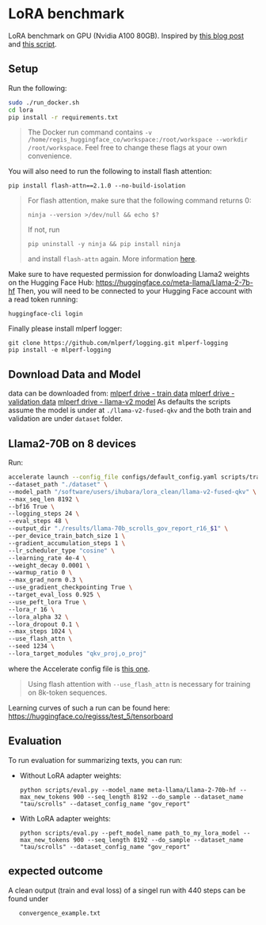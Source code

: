 # LoRA benchmark

LoRA benchmark on GPU (Nvidia A100 80GB). Inspired by [this blog post](https://medium.com/@sourabmangrulkar/falcon-180b-finetuning-using-peft-and-deepspeed-b92643091d99) and [this script](https://github.com/pacman100/DHS-LLM-Workshop/blob/main/chat_assistant/training/train.py).


## Setup

Run the following:
```bash
sudo ./run_docker.sh
cd lora
pip install -r requirements.txt
```

> The Docker run command contains `-v /home/regis_huggingface_co/workspace:/root/workspace --workdir /root/workspace`. Feel free to change these flags at your own convenience.

You will also need to run the following to install flash attention:
```
pip install flash-attn==2.1.0 --no-build-isolation
```

> For flash attention, make sure that the following command returns 0:
> ```
> ninja --version >/dev/null && echo $?
> ```
> If not, run
> ```
> pip uninstall -y ninja && pip install ninja
> ```
> and install `flash-attn` again.
> More information [here](https://github.com/Dao-AILab/flash-attention?tab=readme-ov-file#installation-and-features).

Make sure to have requested permission for donwloading Llama2 weights on the Hugging Face Hub: https://huggingface.co/meta-llama/Llama-2-7b-hf
Then, you will need to be connected to your Hugging Face account with a read token running:
```
huggingface-cli login
```
Finally please install mlperf logger:
```
git clone https://github.com/mlperf/logging.git mlperf-logging
pip install -e mlperf-logging
```
## Download Data and Model
data can be downloaded from:
[mlperf drive - train data](https://drive.google.com/file/d/1-JgY1mEafcJ7qhggt6UR3OEKAciIPd5s/view?usp=sharing)
[mlperf drive - validation data](https://drive.google.com/file/d/1jrm6Lacrq49AYv0uB_Qy22xRmfPixQvs/view?usp=sharing)
[mlperf drive - llama-v2 model](https://drive.google.com/drive/folders/1sTeuxkPhwkNPKIPFnOLIYCcK53oB3Ypc?usp=sharing)
As defaults the scripts assume the model is under at ```./llama-v2-fused-qkv``` and the both train and validation are under ```dataset``` folder.

## Llama2-70B on 8 devices

Run:
```bash
accelerate launch --config_file configs/default_config.yaml scripts/train.py \
--dataset_path "./dataset" \
--model_path "/software/users/ihubara/lora_clean/llama-v2-fused-qkv" \
--max_seq_len 8192 \
--bf16 True \
--logging_steps 24 \
--eval_steps 48 \
--output_dir "./results/llama-70b_scrolls_gov_report_r16_$1" \
--per_device_train_batch_size 1 \
--gradient_accumulation_steps 1 \
--lr_scheduler_type "cosine" \
--learning_rate 4e-4 \
--weight_decay 0.0001 \
--warmup_ratio 0 \
--max_grad_norm 0.3 \
--use_gradient_checkpointing True \
--target_eval_loss 0.925 \
--use_peft_lora True \
--lora_r 16 \
--lora_alpha 32 \
--lora_dropout 0.1 \
--max_steps 1024 \
--use_flash_attn \
--seed 1234 \
--lora_target_modules "qkv_proj,o_proj"
```
where the Accelerate config file is [this one](https://github.com/regisss/lora/blob/main/configs/default_config.yaml).

> Using flash attention with `--use_flash_attn` is necessary for training on 8k-token sequences.

Learning curves of such a run can be found here: https://huggingface.co/regisss/test_5/tensorboard


## Evaluation

To run evaluation for summarizing texts, you can run:
- Without LoRA adapter weights:
   ```
   python scripts/eval.py --model_name meta-llama/Llama-2-70b-hf --max_new_tokens 900 --seq_length 8192 --do_sample --dataset_name "tau/scrolls" --dataset_config_name "gov_report"
   ```
- With LoRA adapter weights:
   ```
   python scripts/eval.py --peft_model_name path_to_my_lora_model --max_new_tokens 900 --seq_length 8192 --do_sample --dataset_name "tau/scrolls" --dataset_config_name "gov_report"
   ```
## expected outcome

A clean output (train and eval loss) of a singel run with 440 steps can be found under 
```
   convergence_example.txt
```